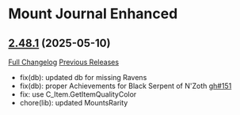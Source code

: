 # Mount Journal Enhanced

## [2.48.1](https://github.com/exochron/MountJournalEnhanced/tree/2.48.1) (2025-05-10)
[Full Changelog](https://github.com/exochron/MountJournalEnhanced/compare/2.48.0...2.48.1) [Previous Releases](https://github.com/exochron/MountJournalEnhanced/releases)

- fix(db): updated db for missing Ravens  
- fix(db): proper Achievements for Black Serpent of N'Zoth [gh#151](https://github.com/exochron/MountJournalEnhanced/issues/151)  
- fix: use C\_Item.GetItemQualityColor  
- chore(lib): updated MountsRarity  
